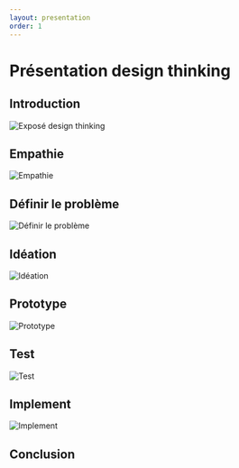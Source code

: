 ```yaml
---
layout: presentation
order: 1
---
```


# Présentation design thinking
<!-- new slide -->

## Introduction
![Exposé design thinking](/gestion-projet/4.Exposé-design-thinking/images/exposé-design-thinking.png)

<!-- new slide -->
## Empathie
![Empathie](/gestion-projet/4.Exposé-design-thinking/images/Empathie.png)

<!-- new slide -->
## Définir le problème
![Définir le problème](/gestion-projet/4.Exposé-design-thinking/images/Définir-le-problème.png)

<!-- new slide -->
## Idéation
![Idéation](/gestion-projet/4.Exposé-design-thinking/images/Idéation.png)

<!-- new slide -->
## Prototype
![Prototype](/gestion-projet/4.Exposé-design-thinking/images/Prototype.png)

<!-- new slide -->
## Test
![Test](/gestion-projet/4.Exposé-design-thinking/images/Test.png)

<!-- new slide -->
## Implement
![Implement](/gestion-projet/4.Exposé-design-thinking/images/Implement.png)

<!-- new slide -->
## Conclusion
